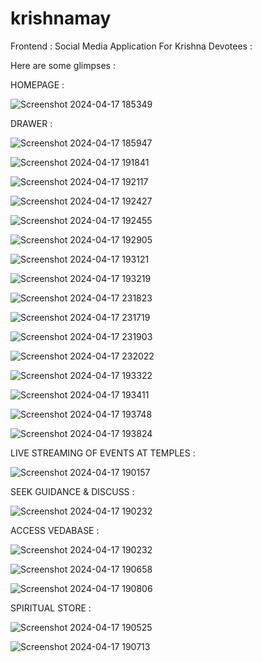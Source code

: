 # krishnamay

Frontend : Social Media Application For Krishna Devotees : 

Here are some glimpses : 

HOMEPAGE : 

![Screenshot 2024-04-17 185349](https://github.com/user-attachments/assets/a2adcd9a-9c30-49ca-afbd-6340c30f4344)

DRAWER : 

![Screenshot 2024-04-17 185947](https://github.com/user-attachments/assets/1cd38ee4-5aa6-4abb-865b-6e2f467b0adc)

![Screenshot 2024-04-17 191841](https://github.com/user-attachments/assets/b0757693-f676-4dc7-8b8b-b9604e5790fd)

![Screenshot 2024-04-17 192117](https://github.com/user-attachments/assets/be2889f9-84c5-4161-97b9-44d9190e10e9)

![Screenshot 2024-04-17 192427](https://github.com/user-attachments/assets/edd0eea4-efd5-482a-a4c7-03ae23cf5af5)

![Screenshot 2024-04-17 192455](https://github.com/user-attachments/assets/c49419db-3846-47b7-b766-05ceb8b14392)

![Screenshot 2024-04-17 192905](https://github.com/user-attachments/assets/55e239b7-146e-4195-ae89-a7f6bd28d6ca)

![Screenshot 2024-04-17 193121](https://github.com/user-attachments/assets/f97ced2d-362f-4ee3-9425-bbb1a2362c2f)

![Screenshot 2024-04-17 193219](https://github.com/user-attachments/assets/c60cca2b-fddb-441c-88a6-8ac7c0cd79bb)

![Screenshot 2024-04-17 231823](https://github.com/user-attachments/assets/909f6f60-5260-4829-8e3a-4f0a8566fa12)

![Screenshot 2024-04-17 231719](https://github.com/user-attachments/assets/972d3c16-8d36-40aa-9893-0b15997628f2)

![Screenshot 2024-04-17 231903](https://github.com/user-attachments/assets/e762db04-d8d8-4b63-8c97-8518e56ef410)

![Screenshot 2024-04-17 232022](https://github.com/user-attachments/assets/d5c368ae-d23a-4581-ba32-22c4f0ba297d)

![Screenshot 2024-04-17 193322](https://github.com/user-attachments/assets/7b04a1ca-5795-4f65-ba99-752610f13399)

![Screenshot 2024-04-17 193411](https://github.com/user-attachments/assets/261fc7b6-e52b-4c5c-87cb-1063a5b198b0)

![Screenshot 2024-04-17 193748](https://github.com/user-attachments/assets/5965f4af-090f-4442-aef3-60ceb9d2707f)

![Screenshot 2024-04-17 193824](https://github.com/user-attachments/assets/8f0d6e91-ef6e-4308-9fc7-cd3f6acc92f6)


LIVE STREAMING OF EVENTS AT TEMPLES  : 

![Screenshot 2024-04-17 190157](https://github.com/user-attachments/assets/f080b3a5-e0c0-4c29-9525-e95f23920563)

SEEK GUIDANCE & DISCUSS : 

![Screenshot 2024-04-17 190232](https://github.com/user-attachments/assets/24fb9103-101f-43e8-9e29-a5c1fac692dc)

ACCESS VEDABASE : 

![Screenshot 2024-04-17 190232](https://github.com/user-attachments/assets/5f4378a4-be17-419d-add0-66e7f20163e4)

![Screenshot 2024-04-17 190658](https://github.com/user-attachments/assets/4e8699a9-9b2f-4240-b07d-fa98761b8e02)

![Screenshot 2024-04-17 190806](https://github.com/user-attachments/assets/511c6d70-3cb3-4358-8186-6604442c0e63)

SPIRITUAL STORE : 

![Screenshot 2024-04-17 190525](https://github.com/user-attachments/assets/1d116455-d151-4675-993a-2fc2fa21031c)

![Screenshot 2024-04-17 190713](https://github.com/user-attachments/assets/815ad29f-7e01-4ef3-8eb5-aa58698da8b9)


